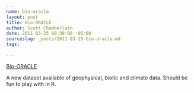 ```yaml
---
name: bio-oracle
layout: post
title: Bio-ORACLE
author: Scott Chamberlain
date: 2011-03-25 08:38:00 -05:00
sourceslug: _posts/2011-03-25-bio-oracle.md
tags:

---
```


<a href="http://www.oracle.ugent.be/index.html">Bio-ORACLE</a><div></div>

<div>A new dataset available of geophysical, biotic and climate data. Should be fun to play with in R. </div>
